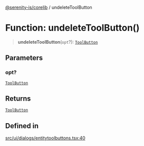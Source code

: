 [@serenity-is/corelib](../README.md) / undeleteToolButton

# Function: undeleteToolButton()

> **undeleteToolButton**(`opt`?): [`ToolButton`](../interfaces/ToolButton.md)

## Parameters

### opt?

[`ToolButton`](../interfaces/ToolButton.md)

## Returns

[`ToolButton`](../interfaces/ToolButton.md)

## Defined in

[src/ui/dialogs/entitytoolbuttons.tsx:40](https://github.com/serenity-is/serenity/blob/master/packages/corelib/src/ui/dialogs/entitytoolbuttons.tsx#L40)
